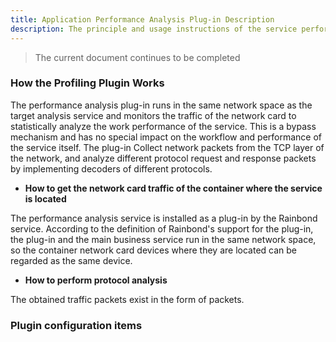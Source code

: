 ```yaml
---
title: Application Performance Analysis Plug-in Description
description: The principle and usage instructions of the service performance plugin installed by default in Rainbond
---
```


> The current document continues to be completed

### How the Profiling Plugin Works

The performance analysis plug-in runs in the same network space as the target analysis service and monitors the traffic of the network card to statistically analyze the work performance of the service. This is a bypass mechanism and has no special impact on the workflow and performance of the service itself. The plug-in Collect network packets from the TCP layer of the network, and analyze different protocol request and response packets by implementing decoders of different protocols.

- <b>How to get the network card traffic of the container where the service is located</b>

The performance analysis service is installed as a plug-in by the Rainbond service. According to the definition of Rainbond's support for the plug-in, the plug-in and the main business service run in the same network space, so the container network card devices where they are located can be regarded as the same device.

- <b>How to perform protocol analysis</b>

The obtained traffic packets exist in the form of packets.

### Plugin configuration items
